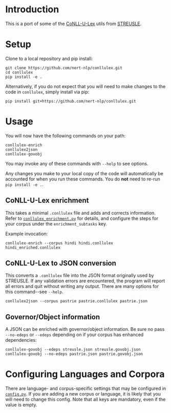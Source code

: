 # Introduction

This is a port of some of the [CoNLL-U-Lex](https://github.com/nert-nlp/streusle/blob/master/CONLLULEX.md) utils from [STREUSLE](https://github.com/nert-nlp/streusle). 

# Setup

Clone to a local repository and pip install:

```
git clone https://github.com/nert-nlp/conllulex.git
cd conllulex
pip install -e .
```

Alternatively, if you do not expect that you will need to make changes to the code in `conllulex`,
simply install via pip:

```
pip install git+https://github.com/nert-nlp/conllulex.git
```

# Usage

You will now have the following commands on your path:

```
conllulex-enrich
conllulex2json
conllulex-govobj
```

You may invoke any of these commands with `--help` to see options.

Any changes you make to your local copy of the code will automatically
be accounted for when you run these commands. You do **not** need to re-run
`pip install -e .`.

## CoNLL-U-Lex enrichment
This takes a minimal `.conllulex` file and adds and corrects information. Refer to
[`conllulex_enrichment.py`](./conllulex/conllulex_enrichment.py) for details, and
configure the steps for your corpus under the `enrichment_subtasks` key.

Example invocation:

```
conllulex-enrich --corpus hindi hindi.conllulex hindi_enriched.conllulex
```

## CoNLL-U-Lex to JSON conversion
This converts a `.conllulex` file into the JSON format originally used by STREUSLE.
If any validation errors are encountered, the program will report all errors and quit
without writing any output. There are many options for this command--see `--help`.

```
conllulex2json --corpus pastrie pastrie.conllulex pastrie.json
```

## Governor/Object information
A JSON can be enriched with governor/object information. Be sure no pass `--no-edeps`
or `--edeps` depending on if your corpus has enhanced dependencies:

```
conllulex-govobj --edeps streusle.json streusle.govobj.json
conllulex-govobj --no-edeps pastrie.json pastrie.govobj.json
```

# Configuring Languages and Corpora

There are language- and corpus-specific settings that may be configured in
[`config.py`](./conllulex/config.py).
If you are adding a new corpus or language, it is likely that you will need to change
this config. Note that all keys are mandatory, even if the value is empty.
